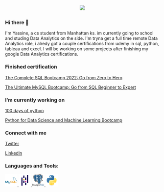 <h1 align="center">
 <img src="https://user-images.githubusercontent.com/49686277/109705521-4e6b1300-7bb1-11eb-8380-48681240721a.png" />
</h1>

<h3>Hi there 👋</h3>
I'm Yassine, a cs student from Manhattan ks. im currently going to school and studing Data Analytics on the side. I'm tryna get a full time remote Data Analytics role, i alredy got a couple certifications from udemy in sql, python, tableau and excel. I will be working on some projects after finishing my google Data Analytics certifications.



<h3>Finished certification </h3>

[The Complete SQL Bootcamp 2022: Go from Zero to Hero](https://www.udemy.com/course/the-complete-sql-bootcamp/)

[The Ultimate MySQL Bootcamp: Go from SQL Beginner to Expert](https://www.udemy.com/course/the-ultimate-mysql-bootcamp-go-from-sql-beginner-to-expert/)


<h3>I’m currently working on</h3>

[100 days of python](https://www.udemy.com/course/100-days-of-code/)

[Python for Data Science and Machine Learning Bootcamp](https://www.udemy.com/course/python-for-data-science-and-machine-learning-bootcamp/)

<h3 align="left">Connect with me</h3>

[Twitter](https://twitter.com/yassine_227)

[Linkedln](https://www.linkedin.com/in/yassine-issoufou-7767a021a/)



<h3 align="left">Languages and Tools:</h3>

<p align="left"> 
 
 <a href="https://www.mysql.com/" target="_blank" rel="noreferrer"> 
  <img src="https://raw.githubusercontent.com/devicons/devicon/master/icons/mysql/mysql-original-wordmark.svg" alt="mysql" width="40" height="40"/> 
 </a>

<a href="https://pandas.pydata.org/" target="_blank" rel="noreferrer"> 
 <img src="https://raw.githubusercontent.com/devicons/devicon/2ae2a900d2f041da66e950e4d48052658d850630/icons/pandas/pandas-original.svg" alt="pandas" width="40" height="40"/> 
</a>

<a href="https://www.postgresql.org" target="_blank" rel="noreferrer"> 
 <img src="https://raw.githubusercontent.com/devicons/devicon/master/icons/postgresql/postgresql-original-wordmark.svg" alt="postgresql" width="40" height="40"/> 
</a> 
 
<a href="https://www.python.org" target="_blank" rel="noreferrer">
 <img src="https://raw.githubusercontent.com/devicons/devicon/master/icons/python/python-original.svg" alt="python" width="40" height="40"/> 
</a> 

</p>


